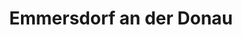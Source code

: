 ---
title: Emmersdorf an der Donau
url: /emmersdorf-an-der-donau/
latitude: 48.252
longitude: 15.353
---